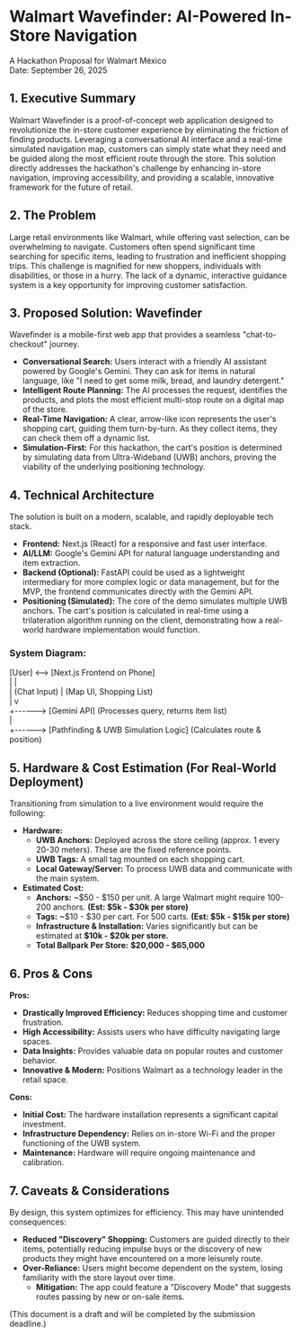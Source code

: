 # **Walmart Wavefinder: AI-Powered In-Store Navigation**

A Hackathon Proposal for Walmart México  
Date: September 26, 2025

## **1\. Executive Summary**

Walmart Wavefinder is a proof-of-concept web application designed to revolutionize the in-store customer experience by eliminating the friction of finding products. Leveraging a conversational AI interface and a real-time simulated navigation map, customers can simply state what they need and be guided along the most efficient route through the store. This solution directly addresses the hackathon's challenge by enhancing in-store navigation, improving accessibility, and providing a scalable, innovative framework for the future of retail.

## **2\. The Problem**

Large retail environments like Walmart, while offering vast selection, can be overwhelming to navigate. Customers often spend significant time searching for specific items, leading to frustration and inefficient shopping trips. This challenge is magnified for new shoppers, individuals with disabilities, or those in a hurry. The lack of a dynamic, interactive guidance system is a key opportunity for improving customer satisfaction.

## **3\. Proposed Solution: Wavefinder**

Wavefinder is a mobile-first web app that provides a seamless "chat-to-checkout" journey.

* **Conversational Search:** Users interact with a friendly AI assistant powered by Google's Gemini. They can ask for items in natural language, like "I need to get some milk, bread, and laundry detergent."  
* **Intelligent Route Planning:** The AI processes the request, identifies the products, and plots the most efficient multi-stop route on a digital map of the store.  
* **Real-Time Navigation:** A clear, arrow-like icon represents the user's shopping cart, guiding them turn-by-turn. As they collect items, they can check them off a dynamic list.  
* **Simulation-First:** For this hackathon, the cart's position is determined by simulating data from Ultra-Wideband (UWB) anchors, proving the viability of the underlying positioning technology.

## **4\. Technical Architecture**

The solution is built on a modern, scalable, and rapidly deployable tech stack.

* **Frontend:** Next.js (React) for a responsive and fast user interface.  
* **AI/LLM:** Google's Gemini API for natural language understanding and item extraction.  
* **Backend (Optional):** FastAPI could be used as a lightweight intermediary for more complex logic or data management, but for the MVP, the frontend communicates directly with the Gemini API.  
* **Positioning (Simulated):** The core of the demo simulates multiple UWB anchors. The cart's position is calculated in real-time using a trilateration algorithm running on the client, demonstrating how a real-world hardware implementation would function.

### **System Diagram:**

\[User\] \<--\> \[Next.js Frontend on Phone\]  
   |                |  
   | (Chat Input)   | (Map UI, Shopping List)  
   |                v  
   \+------\> \[Gemini API\] (Processes query, returns item list)  
   |  
   \+------\> \[Pathfinding & UWB Simulation Logic\] (Calculates route & position)

## **5\. Hardware & Cost Estimation (For Real-World Deployment)**

Transitioning from simulation to a live environment would require the following:

* **Hardware:**  
  * **UWB Anchors:** Deployed across the store ceiling (approx. 1 every 20-30 meters). These are the fixed reference points.  
  * **UWB Tags:** A small tag mounted on each shopping cart.  
  * **Local Gateway/Server:** To process UWB data and communicate with the main system.  
* **Estimated Cost:**  
  * **Anchors:** \~$50 \- $150 per unit. A large Walmart might require 100-200 anchors. **(Est: $5k \- $30k per store)**  
  * **Tags:** \~$10 \- $30 per cart. For 500 carts. **(Est: $5k \- $15k per store)**  
  * **Infrastructure & Installation:** Varies significantly but can be estimated at **$10k \- $20k per store.**  
  * **Total Ballpark Per Store:** **$20,000 \- $65,000**

## **6\. Pros & Cons**

**Pros:**

* **Drastically Improved Efficiency:** Reduces shopping time and customer frustration.  
* **High Accessibility:** Assists users who have difficulty navigating large spaces.  
* **Data Insights:** Provides valuable data on popular routes and customer behavior.  
* **Innovative & Modern:** Positions Walmart as a technology leader in the retail space.

**Cons:**

* **Initial Cost:** The hardware installation represents a significant capital investment.  
* **Infrastructure Dependency:** Relies on in-store Wi-Fi and the proper functioning of the UWB system.  
* **Maintenance:** Hardware will require ongoing maintenance and calibration.

## **7\. Caveats & Considerations**

By design, this system optimizes for efficiency. This may have unintended consequences:

* **Reduced "Discovery" Shopping:** Customers are guided directly to their items, potentially reducing impulse buys or the discovery of new products they might have encountered on a more leisurely route.  
* **Over-Reliance:** Users might become dependent on the system, losing familiarity with the store layout over time.  
  * **Mitigation:** The app could feature a "Discovery Mode" that suggests routes passing by new or on-sale items.

(This document is a draft and will be completed by the submission deadline.)
